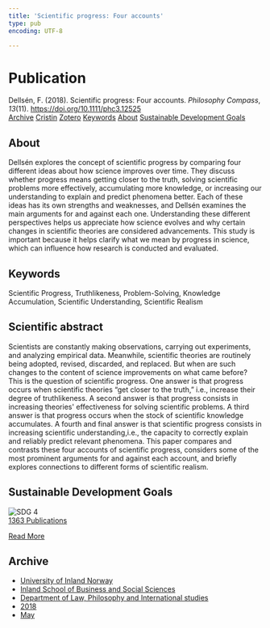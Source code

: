 ```yaml
---
title: 'Scientific progress: Four accounts'
type: pub
encoding: UTF-8

---
```

<h1>Publication</h1>
<article id="csl-bib-container-XPNASVWK" class="csl-bib-container">
  <div class="csl-bib-body"> <div class="csl-entry">Dellsén, F. (2018). Scientific progress: Four accounts. <i>Philosophy Compass</i>, <i>13</i>(11). <a href="https://doi.org/10.1111/phc3.12525">https://doi.org/10.1111/phc3.12525</a></div> </div>
  <div class="csl-bib-buttons">
    <a href="#taxonomy-article-XPNASVWK" alt="archive" class="csl-bib-button">Archive</a>
    <a href="https://app.cristin.no/results/show.jsf?id=1587445" alt="Cristin" class="csl-bib-button">Cristin</a>
    <a href="http://zotero.org/groups/5881554/items/XPNASVWK" alt="Zotero" class="csl-bib-button">Zotero</a>
    <a href="#keywords-article-XPNASVWK" alt="keywords" class="csl-bib-button">Keywords</a>
    <a href="#about-article-XPNASVWK" alt="about_pub" class="csl-bib-button">About</a>
    <a href="#sdg-article-XPNASVWK" alt="sdg" class="csl-bib-button">Sustainable Development Goals</a>
  </div>
  <div id="csl-bib-meta-container-XPNASVWK"></div>
</article>
<div id="csl-bib-meta-XPNASVWK" class="csl-bib-meta">
  <article id="about-article-XPNASVWK" class="about_pub-article">
    <h1>About</h1>
    Dellsén explores the concept of scientific progress by comparing four different ideas about how science improves over time. They discuss whether progress means getting closer to the truth, solving scientific problems more effectively, accumulating more knowledge, or increasing our understanding to explain and predict phenomena better. Each of these ideas has its own strengths and weaknesses, and Dellsén examines the main arguments for and against each one. Understanding these different perspectives helps us appreciate how science evolves and why certain changes in scientific theories are considered advancements. This study is important because it helps clarify what we mean by progress in science, which can influence how research is conducted and evaluated.
  </article>
  <article id="keywords-article-XPNASVWK" class="keywords-article">
    <h1>Keywords</h1>
    Scientific Progress, Truthlikeness, Problem-Solving, Knowledge Accumulation, Scientific Understanding, Scientific Realism
  </article>
  <article id="abstract-article-XPNASVWK" class="abstract-article">
    <h1>Scientific abstract</h1>
    Scientists are constantly making observations, carrying out experiments, and analyzing empirical data. Meanwhile, scientific theories are routinely being adopted, revised, discarded, and replaced. But when are such changes to the content of science improvements on what came before? This is the question of scientific progress. One answer is that progress occurs when scientific theories “get closer to the truth,” i.e., increase their degree of truthlikeness. A second answer is that progress consists in increasing theories' effectiveness for solving scientific problems. A third answer is that progress occurs when the stock of scientific knowledge accumulates. A fourth and final answer is that scientific progress consists in increasing scientific understanding,i.e., the capacity to correctly explain and reliably predict relevant phenomena. This paper compares and contrasts these four accounts of scientific progress, considers some of the most prominent arguments for and against each account, and briefly explores connections to different forms of scientific realism.
  </article>
  <article id="sdg-article-XPNASVWK" class="sdg-article">
    <h1>Sustainable Development Goals</h1>
    <div class="sdg-container"><div id="sdg4" class="sdg">
        <img src="{{< params subfolder >}}images/sdg/sdg04_en.png" class="image" alt="SDG 4">
        <div class="sdg-overlay">
          <a href="{{< params subfolder >}}en/archive/?sdg=4#archive" class="sdg-publication-count"><span>1363</span> Publications</a>
          <p><a href="https://sdgs.un.org/goals/goal4" class="sdg-read-more">Read More</a></p>
        </div>
      </div></div>
  </article>
  <article id="taxonomy-article-XPNASVWK" class="taxonomy-article">
    <h1>Archive</h1>
    <ul>
      <li><a href="{{< params subfolder >}}en/archive/?key=3DCRN523">University of Inland Norway</a></li>
      <li><a href="{{< params subfolder >}}en/archive/?key=DU8Q9LN9">Inland School of Business and Social Sciences</a></li>
      <li><a href="{{< params subfolder >}}en/archive/?key=ITYAG68H">Department of Law, Philosophy and International studies</a></li>
      <li><a href="{{< params subfolder >}}en/archive/?key=U76UGHNS">2018</a></li>
      <li><a href="{{< params subfolder >}}en/archive/?key=WI42XCQH">May</a></li>
    </ul>
  </article>
</div>
